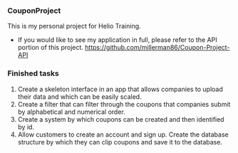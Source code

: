 ### CouponProject
This is my personal project for Helio Training.
* If you would like to see my application in full, please refer to the API portion of this project.
https://github.com/millerman86/Coupon-Project-API


### Finished tasks
1. Create a skeleton interface in an app that allows companies to upload their data and which can be easily scaled.
2. Create a filter that can filter through the coupons that companies submit by alphabetical and numerical order.
3. Create a system by which coupons can be created and then identified by id.
4. Allow customers to create an account and sign up. Create the database structure by which they can clip coupons and save it to the database.

